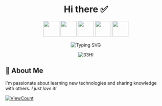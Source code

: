 
<h1 align="center">Hi there ✅</h1>
<div align="center">
  <img src="https://user-images.githubusercontent.com/125509450/222306032-d7beaf12-4156-4100-81bc-1a1d1f08d87b.gif" width="50" height="50" />
  <img src="https://user-images.githubusercontent.com/125509450/222306676-f4e4c52e-1793-4e08-89e5-a6c2aa2a67aa.gif" width="50" height="50" />
  <img src="https://user-images.githubusercontent.com/125509450/222307274-97934cd7-9b88-4a74-a689-44976fedb99a.gif" width="50" height="50" />
  <img src="https://user-images.githubusercontent.com/125509450/222307255-ad307fc2-1cb0-479b-b1fe-3eac4570e531.gif" width="50" height="50" />
  <img src="https://user-images.githubusercontent.com/125509450/222307208-edc2e2c3-abf0-48c2-9feb-bfda58817dbc.gif" width="50" height="50" />
</div>

<p align="center">
  <img src="https://readme-typing-svg.demolab.com/?lines=XCODE;Student/Programming+Enthusiast;Knowledge+doesn't+end;+so+does+my+desire+to+know;&font=Fira%20Code&center=true&width=380&height=50&duration=4000&pause=1000" alt="Typing SVG">
</p>

<div align="center">
  <img src="https://user-images.githubusercontent.com/125509450/222301350-99392611-b89f-4bfb-945b-f309bd54c83f.gif" alt="33HI">
</div>

## 🚀 About Me

I'm passionate about learning new technologies and sharing knowledge with others. *I just love it!* 

[![ViewCount](https://views.whatilearened.today/views/github/MrNorobots/MrNorobots.svg)](https://github.com/MrNorobots/MrNorobots/)
